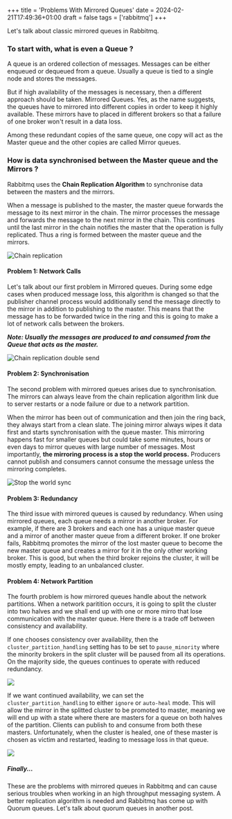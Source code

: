 +++
title = 'Problems With Mirrored Queues'
date = 2024-02-21T17:49:36+01:00
draft = false
tags = ['rabbitmq']
+++

Let's talk about classic mirrored queues in Rabbitmq.

### To start with, what is even a Queue ?

A queue is an ordered collection of messages. Messages can be either enqueued or dequeued from a queue. Usually a queue is tied to a single node and stores the messages. 

But if high availability of the messages is necessary, then a different approach should be taken. Mirrored Queues. Yes, as the name suggests, the queues have to mirrored into different copies in order to keep it highly available. These mirrors have to placed in different brokers so that a failure of one broker won't result in a data loss.

Among these redundant copies of the same queue, one copy will act as the Master queue and the other copies are called Mirror queues.

### How is data synchronised between the Master queue and the Mirrors ?

Rabbitmq uses the **Chain Replication Algorithm** to synchronise data between the masters and the mirrors. 

When a message is published to the master, the master queue forwards the message to its next mirror in the chain. The mirror processes the message and forwards the message to the next mirror in the chain. This continues until the last mirror in the chain notifies the master that the operation is fully replicated. Thus a ring is formed between the master queue and the mirrors.

![Chain replication](/chain-replication.png)

#### Problem 1: Network Calls
Let's talk about our first problem in Mirrored queues. During some edge cases when produced message loss, this algorithm is changed so that the publisher channel process would additionally send the message directly to the mirror in addition to publishing to the master. This means that the message has to be forwarded twice in the ring and this is going to make a lot of network calls between the brokers.

***Note: Usually the messages are produced to and consumed from the Queue that acts as the master.***

![Chain replication double send](/double-send-chain-replication.png)

#### Problem 2: Synchronisation

The second problem with mirrored queues arises due to synchronisation. The mirrors can always leave from the chain replication algorithm link due to server restarts or a node failure or due to a network partition. 

When the mirror has been out of communication and then join the ring back, they always start from a clean slate. The joining mirror always wipes it data first and starts synchronisation with the queue master. This mirroring happens fast for smaller queues but could take some minutes, hours or even days to mirror queues with large number of messages. Most importantly, **the mirroring process is a stop the world process.** Producers cannot publish and consumers cannot consume the message unless the mirroring completes.


![Stop the world sync](/stop-the-world-sync.png)

#### Problem 3: Redundancy

The third issue with mirrored queues is caused by redundancy. When using mirrored queues, each queue needs a mirror in another broker. For example, if there are 3 brokers and each one has a unique master queue and a mirror of another master queue from a different broker. If one broker fails, Rabbitmq promotes the mirror of the lost master queue to become the new master queue and creates a mirror for it in the only other working broker. This is good, but when the third broker rejoins the cluster, it will be mostly empty, leading to an unbalanced cluster.

#### Problem 4: Network Partition

The fourth problem is how mirrored queues handle about the network partitions. When a network paritition occurs, it is going to split the cluster into two halves and we shall end up with one or more mirro that lose communication with the master queue. Here there is a trade off between consistency and availability.

If one chooses consistency over availability, then the `cluster_partition_handling` setting has to be set to `pause_minority` where the minority brokers in the split cluster will be paused from all its operations. On the majority side, the queues continues to operate with reduced redundancy. 

![](/pause-minority.png)

If we want continued availability, we can set the `cluster_partition_handling` to either `ignore` or `auto-heal` mode. This will allow the mirror in the splitted cluster to be promoted to master, meaning we will end up with a state where there are masters for a queue on both halves of the partition. Clients can publish to and consume from both these masters. Unfortunately, when the cluster is healed, one of these master is chosen as victim and restarted, leading to message loss in that queue. 

![](/auto-heal.png)

##### Finally... 

These are the problems with mirrored queues in Rabbitmq and can cause serious troubles when working in an high throughput messaging system. A better replication algorithm is needed and Rabbitmq has come up with Quorum queues. Let's talk about quorum queues in another post.
